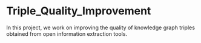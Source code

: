 # Triple_Quality_Improvement
In this project, we work on improving the quality of knowledge graph triples obtained from open information extraction tools.
